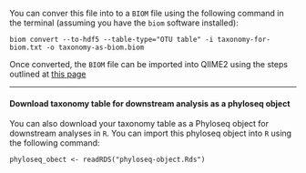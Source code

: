 
You can conver this file into to a `BIOM` file using the following command in the terminal (assuming you have the `biom` software installed):

```
biom convert --to-hdf5 --table-type="OTU table" -i taxonomy-for-biom.txt -o taxonomy-as-biom.biom
```

Once converted, the `BIOM` file can be imported into QIIME2 using the steps outlined at [this page](https://docs.qiime2.org/2018.8/tutorials/importing/#feature-table-data)


------
#### Download taxonomy table for downstream analysis as a phyloseq object

You can also download your taxonomy table as a Phyloseq object for downstream analyses in `R`. You can import this phyloseq object into `R` using the following command:

```
phyloseq_obect <- readRDS("phyloseq-object.Rds")
```

